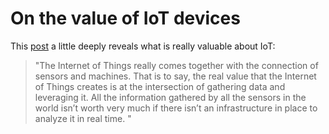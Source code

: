 # On the value of IoT devices
This [post](https://www.wired.com/insights/2014/11/the-internet-of-things-bigger/) a little deeply reveals what is really valuable about IoT:

> "The Internet of Things really comes together with the connection of sensors and machines. That is to say, the real value that the Internet of Things creates is at the intersection of gathering data and leveraging it. All the information gathered by all the sensors in the world isn’t worth very much if there isn’t an infrastructure in place to analyze it in real time. "